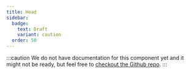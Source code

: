 ```yaml
---
title: Head
sidebar: 
  badge:
    text: Draft
    variant: caution
  order: 50
---
```


:::caution
We do not have documentation for this component yet and it might not be ready, but feel free to [checkout the Github repo](https://github.com/fulldevlabs/fullui).
:::